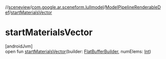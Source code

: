 //[sceneview](../../../index.md)/[com.google.ar.sceneform.lullmodel](../index.md)/[ModelPipelineRenderableDef](index.md)/[startMaterialsVector](start-materials-vector.md)

# startMaterialsVector

[androidJvm]\
open fun [startMaterialsVector](start-materials-vector.md)(builder: [FlatBufferBuilder](../../com.google.flatbuffers/-flat-buffer-builder/index.md), numElems: [Int](https://kotlinlang.org/api/latest/jvm/stdlib/kotlin/-int/index.html))

